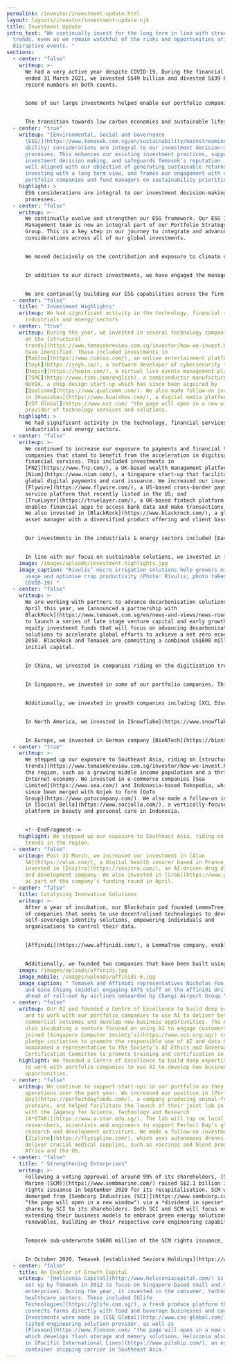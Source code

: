 ```yaml
---
permalink: /investor/investment-update.html
layout: layouts/investor/investment-update.njk
title: Investment Update
intro_text: "We continually invest for the long term in line with structural
  trends, even as we remain watchful of the risks and opportunities arising from
  disruptive events. "
sections:
  - center: "false"
    writeup: >-
      We had a very active year despite COVID-19. During the financial year
      ended 31 March 2021, we invested S$49 billion and divested S$39 billion:
      record numbers on both counts.


      Some of our large investments helped enable our portfolio companies to reposition for the post-COVID world. We continued to deploy capital into opportunities that were aligned with [our focus on long term trends](https://www.temasekreview.com.sg/investor/how-we-invest.html). Some technology trends, like digitisation, have been accelerated by the COVID-19 pandemic. We also realised gains from divestments based on our intrinsic value tests.


      The transition towards low carbon economies and sustainable lifestyles is not only an imperative, but also presents us with new investment opportunities. We have [increased our focus](https://www.temasekreview.com.sg/pathways-to-sustainability/investing-for-impact-and-returns.html) on businesses with innovative products, services and business models that drive [decarbonisation](https://www.temasekreview.com.sg/media-centre/forging-pathways-to-decarbonisation.html), resource efficiencies, and material and process innovation. We have also forged novel partnerships with other investors who are committed to achieving a [net zero world](https://www.temasekreview.com.sg/overview/towards-a-net-zero-world.html) to scale feasible novel energy solutions, mobility, the built environment and manufacturing sectors.
  - center: "true"
    writeup: "[Environmental, Social and Governance
      (ESG)](https://www.temasek.com.sg/en/sustainability/mainstreaming-sustain\
      ability) considerations are integral to our investment decision-making
      processes. This enhances our existing investment practices, supports our
      investment decision making, and safeguards Temasek’s reputation. It is
      well aligned with our objective of generating sustainable returns, by
      investing with a long term view, and frames our engagement with our
      portfolio companies and fund managers on sustainability priorities."
    highlight: >
      ESG considerations are integral to our investment decision-making
      processes.
  - center: "false"
    writeup: >-
      We continually evolve and strengthen our ESG framework. Our ESG Investment
      Management team is now an integral part of our Portfolio Strategy and Risk
      Group. This is a key step in our journey to integrate and advance ESG
      considerations across all of our global investments.


      We moved decisively on the contribution and exposure to climate change from our investments. We incorporated an initial [carbon pricing](https://www.temasekreview.com.sg/pathways-to-sustainability/putting-a-price-on-carbon.html) of US$42 per tonne of carbon dioxide equivalent (tCO2e) in our investment analyses. This pilot helped to guide decision making in line with broader climate targets and model the likely future impact of carbon pricing on the investments we make. We expect to increase the cost each year through to 2030, in tandem with our ambition to deliver on our [carbon abatement targets](https://www.temasekreview.com.sg/pathways-to-sustainability/measuring-and-tracking-portfolio-emissions.html).


      In addition to our direct investments, we have engaged the managers of the private equity funds and credit funds, to review the alignment of their focus with our ESG stance as well as the maturity of their ESG practices. The assessment will inform our future engagement with these fund managers and other like-minded investors, to promote ESG practices and reporting for funds.


      We are continually building our ESG capabilities across the firm. Our investment professionals are required to fulfil training on our methodologies and processes. Their analyses are supported by a network of ESG champions and a team of dedicated ESG professionals.
  - center: "false"
    title: " Investment Highlights"
    writeup: We had significant activity in the technology, financial services,
      industrials and energy sectors
  - center: "true"
    writeup: During the year, we invested in several technology companies that ride
      on the [structural
      trends](https://www.temasekreview.com.sg/investor/how-we-invest.html) we
      have identified. These included investments in
      [Roblox](https://www.roblox.com/), an online entertainment platform;
      [Snyk](https://snyk.io/), a software developer of cybersecurity tools;
      [Hopin](https://hopin.com/), a virtual live events management platform;
      [TSMC](https://www.tsmc.com/english), a semiconductor manufacturer; and
      NUVIA, a chip design start-up which has since been acquired by
      [Qualcomm](https://www.qualcomm.com/). We also made follow-on investments
      in [Kuaishou](https://www.kuaishou.com/), a digital media platform; and
      [UST Global](https://www.ust.com/ "the page will open in a new window"), a
      provider of technology services and solutions.
    highlight: >
      We had significant activity in the technology, financial services,
      industrials and energy sectors.
  - center: "false"
    writeup: >-
      We continued to increase our exposure to payments and financial technology
      companies that stand to benefit from the acceleration in digitisation of
      financial services. This included investments in
      [FNZ](https://www.fnz.com/), a UK-based wealth management platform; and
      [Nium](https://www.nium.com/), a Singapore start-up that facilitates
      global digital payments and card issuance. We increased our investments in
      [Flywire](https://www.flywire.com/), a US-based cross-border payment
      service platform that recently listed in the US; and
      [TrueLayer](https://truelayer.com/), a UK-based fintech platform that
      enables financial apps to access bank data and make transactions securely.
      We also invested in [BlackRock](https://www.blackrock.com/), a global
      asset manager with a diversified product offering and client base.


      Our investments in the industrials & energy sectors included [Eavor Technologies](https://eavor.com/), a Canada-based company developing proprietary technology to harvest geothermal energy; and a follow-on investment in [Assa Abloy](https://www.assaabloy.com/), a company specialising in access and security solutions based in Sweden. We partnered [Schneider Electric India Private Limited](https://www.se.com/in/en), a company focused on energy efficiency and digital transformation of energy management systems and industrial automation, to acquire India-based conglomerate Larsen & Toubro’s electrical and automation business, in a transaction that was completed during the year.


      In line with our focus on sustainable solutions, we invested in [Rivulis](https://www.rivulis.com/), an Israel-headquartered company providing water-saving technology solutions to farmers worldwide; and [Solugen](https://www.solugentech.com/), a US-based specialty chemicals manufacturing platform that aims to decarbonise the chemicals industry. We also increased our position in [InnovaFeed](https://innovafeed.com/), a French biotechnology company producing insect protein that is used to manufacture sustainable animal feed.
    image: /images/uploads/investment-highlights.jpg
    image_caption: "Rivulis’ micro irrigation solutions help growers minimise water
      usage and optimise crop productivity (Photo: Rivulis; photo taken before
      COVID-19) "
  - center: "false"
    writeup: >-
      We are working with partners to advance decarbonisation solutions. In
      April this year, we [announced a partnership with
      BlackRock](https://www.temasek.com.sg/en/news-and-views/news-room/news/2021/temasek-blackrock-launch-decarbonization-partnership)
      to launch a series of late stage venture capital and early growth private
      equity investment funds that will focus on advancing decarbonisation
      solutions to accelerate global efforts to achieve a net zero economy by
      2050. BlackRock and Temasek are committing a combined US$600 million in
      initial capital.


      In China, we invested in companies riding on the digitisation trend. As demand for online education services increases, in part due to the pandemic, we invested in [Trustbridge Global Media](http://www.trustbridgeglobalmedia.com/), an online children’s content platform. We invested in [Tezign](https://www.tezign.com/), a creative cloud platform; [Didi Freight](http://www.didihuoyun.com/), a digital truck matching platform specialising in on-demand freight services; and [Black Lake Technologies](https://blacklake.cn/), a manufacturing operations management software as a service provider.


      In Singapore, we invested in some of our portfolio companies. This included participation in [Singapore Airlines’ S$8.8 billion rights issue](https://www.singaporeair.com/en_UK/sg/about-us/information-for-investors/rights-issue/) of shares and mandatory convertible bonds in May 2020, after the company had received close to 100% approval from all shareholders at an extraordinary general meeting in April 2020, for a rights issue of up to S$15 billion. Funds raised will help the airline ride through the COVID-19 pandemic, and recover with a strong and resilient balance sheet. We invested in [Sembcorp Marine](https://www.sembmarine.com/) as part of its demerger from [Sembcorp Industries](https://www.sembcorp.com/en/) — a transaction designed to allow each of the businesses to focus more on their respective strengths.


      Additionally, we invested in growth companies including [XCL Education](https://xcledu.com/), a K-12 education platform with a presence across Vietnam, Malaysia, and Singapore; and made a follow-on investment alongside [Heliconia Capital](http://www.heliconiacapital.com/) in [Tessa Therapeutics](https://www.tessacell.com/), a Singapore-based early stage company developing cell therapies to treat cancer.


      In North America, we invested in [Snowflake](https://www.snowflake.com/), a cloud data warehouse software provider; [Apeel](https://www.apeel.com/), an agritech innovator which produces edible plant-based fruit and vegetable coatings that extend the shelf life of perishable produce; and [Svante](https://svanteinc.com/), a company developing proprietary low cost carbon capture technology.


      In Europe, we invested in German company [BioNTech](https://biontech.de/), a biotechnology company focused on next generation cancer treatment solutions, which most recently pivoted to jointly develop the Pfizer-BioNTech COVID-19 vaccine; as well as UK-based [Tropic Biosciences](https://www.tropicbioscience.com/), a biotechnology company developing high performing commercial tropical crops.
  - center: "true"
    writeup: >-
      We stepped up our exposure to Southeast Asia, riding on [structural
      trends](https://www.temasekreview.com.sg/investor/how-we-invest.html) in
      the region, such as a growing middle income population and a thriving
      Internet economy. We invested in e-commerce companies [Sea
      Limited](https://www.sea.com/) and Indonesia-based Tokopedia, which has
      since been merged with Gojek to form [GoTo
      Group](https://www.gotocompany.com/). We also made a follow-on investment
      in [Social Bella](https://www.sociolla.com/), a vertically-focused
      platform in beauty and personal care in Indonesia.


      <!--EndFragment-->
    highlight: We stepped up our exposure to Southeast Asia, riding on structural
      trends in the region.
  - center: "false"
    writeup: Post 31 March, we increased our investment in [Alan
      SA](https://alan.com/), a digital health insurer based in France; and
      invested in [Insitro](https://insitro.com/), an AI-driven drug discovery
      and development company. We also invested in [Grab](https://www.grab.com/)
      as part of the company’s funding round in April.
  - center: "false"
    title: Catalysing Innovative Solutions
    writeup: >-
      After a year of incubation, our Blockchain pod founded LemmaTree, a group
      of companies that seeks to use decentralised technologies to develop
      self-sovereign identity solutions, empowering individuals and
      organisations to control their data.


      [Affinidi](https://www.affinidi.com/), a LemmaTree company, enables the creation and sharing of digital identities that are portable and verifiable. Affinidi's technology has been applied towards facilitating safe travel by enabling the digital verification of health credentials and ensuring passengers meet destination country travel requirements. This is currently being piloted by 18 customers in Asia and the Middle East.


      Additionally, we founded two companies that have been built using Affinidi’s technology: [GoodWorker](https://www.goodworker.in/), to deliver job matching, upskilling, financial and other services to blue-collar workers in India; and [Trustana](https://www.trustana.com/), a cross-border B2B trade platform focused on the food & beverage industry.
    image: /images/uploads/affinidi.jpg
    image_mobile: /images/uploads/affinidi-m.jpg
    image_caption: " Temasek and Affinidi representatives Nicholas Foo (leftmost)
      and Gina Chiang (middle) engaging SATS staff on the Affinidi Unifier app,
      ahead of roll-out by airlines onboarded by Changi Airport Group "
  - center: "false"
    writeup: Our AI pod founded a Centre of Excellence to build deep expertise in AI
      and to work with our portfolio companies to use AI to deliver better
      commercial outcomes and develop new business opportunities. The AI pod is
      also incubating a venture focused on using AI to engage customers. Temasek
      joined [Singapore Computer Society’s](https://www.scs.org.sg/) corporate
      pledge initiative to promote the responsible use of AI and data &mdash; we
      nominated a representative to the Society’s AI Ethics and Governance
      Certification Committee to promote training and certification in AI.
    highlight: We founded a Centre of Excellence to build deep expertise in AI and
      to work with portfolio companies to use AI to develop new business
      opportunities.
  - center: "false"
    writeup: We continue to support start-ups in our portfolio as they scaled their
      operations over the past year. We increased our position in [Perfect
      Day](https://perfectdayfoods.com/), a company producing animal-free dairy
      proteins, and helped facilitate the launch of their joint lab in Singapore
      with the [Agency for Science, Technology and Research
      (A*STAR)](https://www.a-star.edu.sg/). The lab will tap on local
      researchers, scientists and engineers to support Perfect Day’s global
      research and development activities. We made a follow-on investment in
      [Zipline](https://flyzipline.com/), which uses autonomous drones to
      deliver crucial medical supplies, such as vaccines and blood products, in
      Africa and the US.
  - center: "false"
    title: " Strengthening Enterprises"
    writeup: >-
      Following a voting approval of around 99% of its shareholders, [Sembcorp
      Marine (SCM)](https://www.sembmarine.com/) raised S$2.1 billion in a
      rights issuance in September 2020 for its recapitalisation. SCM was then
      demerged from [Sembcorp Industries (SCI)](https://www.sembcorp.com/en/
      "the page will open in a new window") via a *dividend in specie* of SCM
      shares by SCI to its shareholders. Both SCI and SCM will focus on
      extending their business models to embrace green energy solutions, such as
      renewables, building on their respective core engineering capabilities.


      Temasek sub-underwrote S$600 million of the SCM rights issuance, and became a direct shareholder of both SCI (49% stake) and SCM (43% stake), after their demerger.


      In October 2020, Temasek [established Seviora Holdings](https://www.temasek.com.sg/en/news-and-views/news-room/news/2020/Temasek-establishes-new-multi-asset-multi-strategy-asset-management-group), our asset management group comprising four existing companies currently owned by, or affiliated with, Temasek — namely, [Azalea Investment Management](https://www.azalea.com.sg/), [Fullerton Fund Management Company](https://www.fullertonfund.com/), [InnoVen Capital](https://www.innovencapital.com/), and [Seatown Holdings International](https://www.seatowninternational.com/). With a dedicated and integrated management team, Seviora will have scale and synergistic product offerings for accelerated growth, building on the brands and track records of each asset management company.
  - center: "false"
    title: An Enabler of Growth Capital
    writeup: '[Heliconia Capital](http://www.heliconiacapital.com/) is a growth fund
      set up by Temasek in 2012 to focus on Singapore-based small and medium
      enterprises. During the year, it invested in the consumer, technology and
      healthcare sectors. These included [Glife
      Technologies](https://glife.com.sg/), a fresh produce platform that
      connects farms directly with food and beverage businesses and consumers.
      Investments were made in [CSE Global](http://www.cse-global.com/), a
      listed engineering solution provider, as well as
      [Flexxon](https://www.flexxon.com/ "the page will open in a new window"),
      which develops flash storage and memory solutions. Heliconia also invested
      in [Pacific International Lines](https://www.pilship.com/), an established
      container shipping carrier in Southeast Asia.'
---
```

